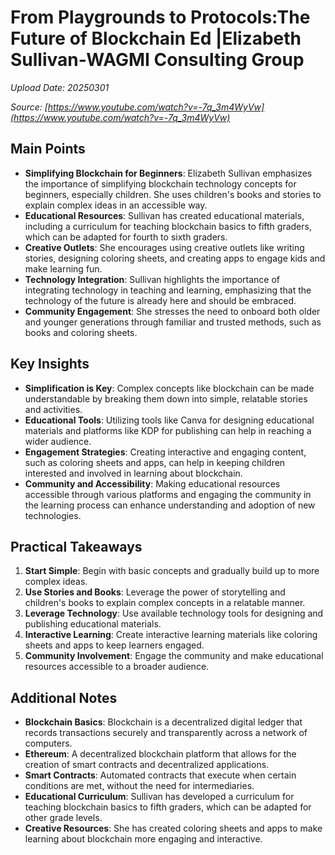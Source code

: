 # From Playgrounds to Protocols:The Future of Blockchain Ed |Elizabeth Sullivan-WAGMI Consulting Group

*Upload Date: 20250301*

*Source: [https://www.youtube.com/watch?v=-7q_3m4WyVw](https://www.youtube.com/watch?v=-7q_3m4WyVw)*

## Main Points

- **Simplifying Blockchain for Beginners**: Elizabeth Sullivan emphasizes the importance of simplifying blockchain technology concepts for beginners, especially children. She uses children's books and stories to explain complex ideas in an accessible way.
- **Educational Resources**: Sullivan has created educational materials, including a curriculum for teaching blockchain basics to fifth graders, which can be adapted for fourth to sixth graders.
- **Creative Outlets**: She encourages using creative outlets like writing stories, designing coloring sheets, and creating apps to engage kids and make learning fun.
- **Technology Integration**: Sullivan highlights the importance of integrating technology in teaching and learning, emphasizing that the technology of the future is already here and should be embraced.
- **Community Engagement**: She stresses the need to onboard both older and younger generations through familiar and trusted methods, such as books and coloring sheets.

## Key Insights

- **Simplification is Key**: Complex concepts like blockchain can be made understandable by breaking them down into simple, relatable stories and activities.
- **Educational Tools**: Utilizing tools like Canva for designing educational materials and platforms like KDP for publishing can help in reaching a wider audience.
- **Engagement Strategies**: Creating interactive and engaging content, such as coloring sheets and apps, can help in keeping children interested and involved in learning about blockchain.
- **Community and Accessibility**: Making educational resources accessible through various platforms and engaging the community in the learning process can enhance understanding and adoption of new technologies.

## Practical Takeaways

1. **Start Simple**: Begin with basic concepts and gradually build up to more complex ideas.
2. **Use Stories and Books**: Leverage the power of storytelling and children's books to explain complex concepts in a relatable manner.
3. **Leverage Technology**: Use available technology tools for designing and publishing educational materials.
4. **Interactive Learning**: Create interactive learning materials like coloring sheets and apps to keep learners engaged.
5. **Community Involvement**: Engage the community and make educational resources accessible to a broader audience.

## Additional Notes

- **Blockchain Basics**: Blockchain is a decentralized digital ledger that records transactions securely and transparently across a network of computers.
- **Ethereum**: A decentralized blockchain platform that allows for the creation of smart contracts and decentralized applications.
- **Smart Contracts**: Automated contracts that execute when certain conditions are met, without the need for intermediaries.
- **Educational Curriculum**: Sullivan has developed a curriculum for teaching blockchain basics to fifth graders, which can be adapted for other grade levels.
- **Creative Resources**: She has created coloring sheets and apps to make learning about blockchain more engaging and interactive.